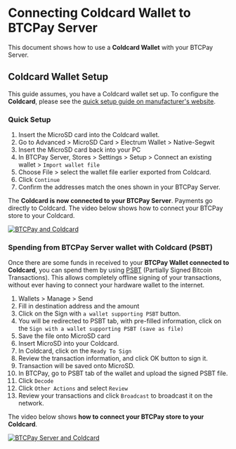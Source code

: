 # Connecting Coldcard Wallet to BTCPay Server

This document shows how to use a **Coldcard Wallet** with your BTCPay Server.

## Coldcard Wallet Setup

This guide assumes, you have a Coldcard wallet set up. To configure the **Coldcard**, please see the [quick setup guide on manufacturer's website](https://coldcardwallet.com/docs/quick).

### Quick Setup

1. Insert the MicroSD card into the Coldcard wallet.
2. Go to Advanced > MicroSD Card > Electrum Wallet > Native-Segwit
3. Insert the MicroSD card back into your PC
4. In BTCPay Server, Stores > Settings > Setup > Connect an existing wallet > `Import wallet file`
5. Choose File > select the wallet file earlier exported from Coldcard.
6. Click `Continue`
7. Confirm the addresses match the ones shown in your BTCPay Server.

The **Coldcard is now connected to your BTCPay Server**. Payments go directly to Coldcard. The video below shows how to connect your BTCPay store to your Coldcard.

[![BTCPay and Coldcard](https://img.youtube.com/vi/N0eVwdP_7EQ/mqdefault.jpg)](https://www.youtube.com/watch?v=N0eVwdP_7EQ 'Connecting Coldcard to BTCPay Server')

### Spending from BTCPay Server wallet with Coldcard (PSBT)

Once there are some funds in received to your **BTCPay Wallet connected to Coldcard**, you can spend them by using [PSBT](https://github.com/bitcoin/bitcoin/blob/master/doc/psbt.md#psbt-in-general) (Partially Signed Bitcoin Transactions). This allows completely offline signing of your transactions, without ever having to connect your hardware wallet to the internet.

1. Wallets > Manage > Send
2. Fill in destination address and the amount
3. Click on the Sign with `a wallet supporting PSBT` button.
4. You will be redirected to PSBT tab, with pre-filled information, click on the `Sign with a wallet supporting PSBT (save as file)`
5. Save the file onto MicroSD card
6. Insert MicroSD into your Coldcard.
7. In Coldcard, click on the `Ready To Sign`
8. Review the transaction information, and click OK button to sign it.
9. Transaction will be saved onto MicroSD.
10. In BTCPay, go to PSBT tab of the wallet and upload the signed PSBT file.
11. Click `Decode`
12. Click `Other Actions` and select `Review`
13. Review your transactions and click `Broadcast` to broadcast it on the network.

The video below shows **how to connect your BTCPay store to your Coldcard**.

[![BTCPay Server and Coldcard](https://img.youtube.com/vi/XyqvYaXMfNU/mqdefault.jpg)](https://youtu.be/XyqvYaXMfNU 'PSBT Coldcard and BTCPay Server')
